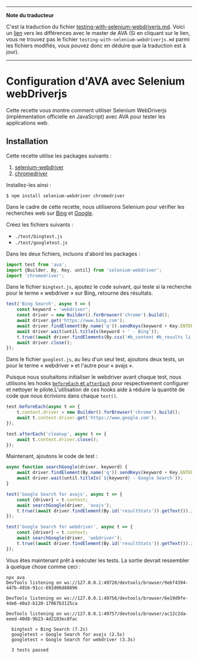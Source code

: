 ___
**Note du traducteur**

C'est la traduction du fichier [testing-with-selenium-webdriverjs.md](https://github.com/avajs/ava/blob/main/docs/recipes/testing-with-selenium-webdriverjs.md). Voici un [lien](https://github.com/avajs/ava/compare/576f534b345259055c95fa0c2b33bef10847a2af...main#diff-b3079259ee3cd6fee65018e738d4215c0431556b4ade8f459d81892391ae6651) vers les différences avec le master de AVA (Si en cliquant sur le lien, vous ne trouvez pas le fichier `testing-with-selenium-webdriverjs.md` parmi les fichiers modifiés, vous pouvez donc en déduire que la traduction est à jour).
___
# Configuration d'AVA avec Selenium webDriverjs

Cette recette vous montre comment utiliser Selenium WebDriverjs (implémentation officielle en JavaScript) avec AVA pour tester les applications web.

## Installation

Cette recette utilise les packages suivants :

1. [selenium-webdriver](https://www.npmjs.com/package/selenium-webdriver)
2. [chromedriver](https://www.npmjs.com/package/chromedriver)

Installez-les ainsi :

```console
$ npm install selenium-webdriver chromedriver
```

Dans le cadre de cette recette, nous utiliserons Selenium pour vérifier les recherches web sur [Bing](https://www.bing.com) et [Google](https://www.google.com).

Créez les fichiers suivants :

- `./test/bingtest.js`
- `./test/googletest.js`

Dans les deux fichiers, incluons d'abord les packages :

```js
import test from 'ava';
import {Builder, By, Key, until} from 'selenium-webdriver';
import 'chromedriver';
```

Dans le fichier `bingtest.js`, ajoutez le code suivant, qui teste si la recherche pour le terme « webdriver » sur Bing, retourne des résultats.

```js
test('Bing Search', async t => {
	const keyword = 'webdriver';
	const driver = new Builder().forBrowser('chrome').build();
	await driver.get('https://www.bing.com');
	await driver.findElement(By.name('q')).sendKeys(keyword + Key.ENTER);
	await driver.wait(until.titleIs(keyword + ' - Bing'));
	t.true((await driver.findElements(By.css('#b_content #b_results li'))).length > 0);
	await driver.close();
});
```

Dans le fichier `googlest.js`, au lieu d'un seul test, ajoutons deux tests, un pour le terme « webdriver » et l'autre pour « avajs ».

Puisque nous souhaitons initialiser le webdriver avant chaque test, nous utilisons les hooks [`beforeEach` et `afterEach`](../01-writing-tests.md#les-hooks-before--after) pour respectivement configurer et nettoyer le pilote.L'utilisation de ces hooks aide à réduire la quantité de code que nous écrivions dans chaque `test()`.

```js
test.beforeEach(async t => {
	t.context.driver = new Builder().forBrowser('chrome').build();
	await t.context.driver.get('https://www.google.com');
});

test.afterEach('cleanup', async t => {
	await t.context.driver.close();
});
```

Maintenant, ajoutons le code de test :

```js
async function searchGoogle(driver, keyword) {
	await driver.findElement(By.name('q')).sendKeys(keyword + Key.ENTER);
	await driver.wait(until.titleIs(`${keyword} - Google Search`));
}

test('Google Search for avajs', async t => {
	const {driver} = t.context;
	await searchGoogle(driver, 'avajs');
	t.true((await driver.findElement(By.id('resultStats')).getText()).includes('results'));
});

test('Google Search for webdriver', async t => {
	const {driver} = t.context;
	await searchGoogle(driver, 'webdriver');
	t.true((await driver.findElement(By.id('resultStats')).getText()).includes('results'));
});
```

Vous êtes maintenant prêt à exécuter les tests. La sortie devrait ressembler à quelque chose comme ceci :

```console
npx ava
DevTools listening on ws://127.0.0.1:49720/devtools/browser/9ebf4394-447b-4916-91cc-692d06d88896

DevTools listening on ws://127.0.0.1:49756/devtools/browser/6e19d9fe-4de6-40a3-b120-17067b3125ca

DevTools listening on ws://127.0.0.1:49757/devtools/browser/ac12c2da-eeed-40d8-9b23-4d2103ec8fac

  bingtest » Bing Search (7.2s)
  googletest » Google Search for avajs (2.5s)
  googletest » Google Search for webdriver (3.3s)

  3 tests passed
```
